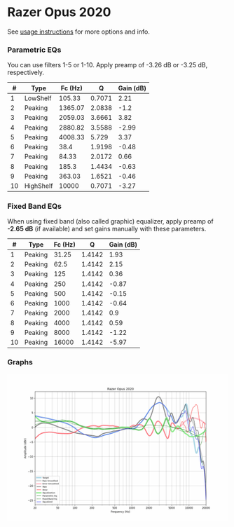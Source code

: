 # Razer Opus 2020
See [usage instructions](https://github.com/jaakkopasanen/AutoEq#usage) for more options and info.

### Parametric EQs
You can use filters 1-5 or 1-10. Apply preamp of -3.26 dB or -3.25 dB, respectively.

|   # | Type      |   Fc (Hz) |      Q |   Gain (dB) |
|-----|-----------|-----------|--------|-------------|
|   1 | LowShelf  |    105.33 | 0.7071 |        2.21 |
|   2 | Peaking   |   1365.07 | 2.0838 |       -1.2  |
|   3 | Peaking   |   2059.03 | 3.6661 |        3.82 |
|   4 | Peaking   |   2880.82 | 3.5588 |       -2.99 |
|   5 | Peaking   |   4008.33 | 5.729  |        3.37 |
|   6 | Peaking   |     38.4  | 1.9198 |       -0.48 |
|   7 | Peaking   |     84.33 | 2.0172 |        0.66 |
|   8 | Peaking   |    185.3  | 1.4434 |       -0.63 |
|   9 | Peaking   |    363.03 | 1.6521 |       -0.46 |
|  10 | HighShelf |  10000    | 0.7071 |       -3.27 |

### Fixed Band EQs
When using fixed band (also called graphic) equalizer, apply preamp of **-2.65 dB** (if available) and set gains manually with these parameters.

|   # | Type    |   Fc (Hz) |      Q |   Gain (dB) |
|-----|---------|-----------|--------|-------------|
|   1 | Peaking |     31.25 | 1.4142 |        1.93 |
|   2 | Peaking |     62.5  | 1.4142 |        2.15 |
|   3 | Peaking |    125    | 1.4142 |        0.36 |
|   4 | Peaking |    250    | 1.4142 |       -0.87 |
|   5 | Peaking |    500    | 1.4142 |       -0.15 |
|   6 | Peaking |   1000    | 1.4142 |       -0.64 |
|   7 | Peaking |   2000    | 1.4142 |        0.9  |
|   8 | Peaking |   4000    | 1.4142 |        0.59 |
|   9 | Peaking |   8000    | 1.4142 |       -1.22 |
|  10 | Peaking |  16000    | 1.4142 |       -5.97 |

### Graphs
![](./Razer%20Opus%202020.png)
